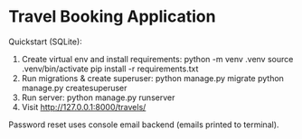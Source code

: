 
# Travel Booking Application

Quickstart (SQLite):
1. Create virtual env and install requirements:
   python -m venv .venv
   source .venv/bin/activate
   pip install -r requirements.txt
2. Run migrations & create superuser:
   python manage.py migrate
   python manage.py createsuperuser
3. Run server:
   python manage.py runserver
4. Visit http://127.0.0.1:8000/travels/

Password reset uses console email backend (emails printed to terminal).
